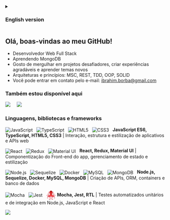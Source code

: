<details>
<summary><h3>English version</h3></summary>


## Hey, welcome to my GitHub!

- Full Stack Web Developer
- Learning MongoDB
- I like to dive into challenging projects, create pleasant experiences and constantly learn new subjects
- Architectures and principles: MSC, REST, TDD, OOP, SOLID
- You can contact me in my e-mail: <a href="mailto:ibrahim.borba@gmail.com" target="_blank">ibrahim.borba@gmail.com</a>

### Also avaiable at &nbsp;
<a href="https://www.linkedin.com/in/ibrahimborba/" target="_blank"><img src="https://img.shields.io/badge/LinkedIn-000000?style=for-the-badge&logo=LinkedIn&logoColor=white" target="_blank"></a> &nbsp; &nbsp; <a href="https://imborba.web.app/" target="_blank"><img src="https://img.shields.io/badge/Portfolio-000000?style=for-the-badge&logo=Portfolio&logoColor=white" target="_blank"></a> &nbsp;

### Languages, libraries and frameworks
<img align="center" alt="JavaScript" height="30" width="30" src="https://cdn.jsdelivr.net/gh/devicons/devicon/icons/javascript/javascript-original.svg"> &nbsp;
<img align="center" alt="TypeScript" height="30" width="30" src="https://cdn.jsdelivr.net/gh/devicons/devicon/icons/typescript/typescript-original.svg"> &nbsp;
<img align="center" alt="HTML5" height="30" width="30" src="https://cdn.jsdelivr.net/gh/devicons/devicon/icons/html5/html5-original.svg"> &nbsp;
<img align="center" alt="CSS3" height="30" width="30" src="https://cdn.jsdelivr.net/gh/devicons/devicon/icons/css3/css3-original.svg"> &nbsp;
<span><b>JavaScript ES6, TypeScript, HTML5, CSS3</b> | API and web app interaction, structure and styling</span>
 
<img align="center" alt="React" height="30" width="30" src="https://cdn.jsdelivr.net/gh/devicons/devicon/icons/react/react-original.svg"> &nbsp;
<img align="center" alt="Redux" height="30" width="30" src="https://cdn.jsdelivr.net/gh/devicons/devicon/icons/redux/redux-original.svg"> &nbsp;
<img align="center" alt="Material UI" height="30" width="30" src="https://cdn.jsdelivr.net/gh/devicons/devicon/icons/materialui/materialui-plain.svg" /> 
<span><b>React, Redux, Material UI</b> | Front-end app componentization, state management and styling</span>

<img align="center" alt="Node.js" height="30" width="30" src="https://cdn.jsdelivr.net/gh/devicons/devicon/icons/nodejs/nodejs-original.svg"> &nbsp;
<img align="center" alt="Sequelize" height="30" width="30" src="https://cdn.jsdelivr.net/gh/devicons/devicon/icons/sequelize/sequelize-original.svg"> &nbsp;
<img align="center" alt="Docker" height="30" width="30" src="https://cdn.jsdelivr.net/gh/devicons/devicon/icons/docker/docker-plain.svg"> &nbsp;
<img align="center" alt="MySQL" height="30" width="30" src="https://cdn.jsdelivr.net/gh/devicons/devicon/icons/mysql/mysql-original.svg"> &nbsp;
<img align="center" alt="MongoDB" height="30" width="30" src="https://cdn.jsdelivr.net/gh/devicons/devicon/icons/mongodb/mongodb-plain.svg"> &nbsp;
<span><b>Node.js, Sequelize, Docker, MySQL, MongoDB</b> | API creation, ORM, containers and database management</span>

<img align="center" alt="Mocha" height="30" width="30" src="https://cdn.jsdelivr.net/gh/devicons/devicon/icons/mocha/mocha-plain.svg"> &nbsp;
<img align="center" alt="Jest" height="30" width="30" src="https://cdn.jsdelivr.net/gh/devicons/devicon/icons/jest/jest-plain.svg"> &nbsp;
<img align="center" alt="Testing Library" height="30" width="30" src="https://raw.githubusercontent.com/testing-library/dom-testing-library/main/other/octopus.png">
<span><b>Mocha, Jest, RTL</b> | Unit and integration automated tests in Node.js, JavaScript and React</span>
&nbsp;

<img src="https://github-readme-stats.vercel.app/api/top-langs/?username=ibrahimborba&layout=compact&theme=apprentice"/>

</details>


## Olá, boas-vindas ao meu GitHub!

- Desenvolvedor Web Full Stack
- Aprendendo MongoDB
- Gosto de mergulhar em projetos desafiadores, criar experiências agradáveis e aprender temas novos
- Arquiteturas e princípios: MSC, REST, TDD, OOP, SOLID
- Você pode entrar em contato pelo e-mail: <a href="mailto:ibrahim.borba@gmail.com" target="_blank">ibrahim.borba@gmail.com</a>


### Também estou disponível aqui
<a href="https://www.linkedin.com/in/ibrahimborba/" target="_blank"><img src="https://img.shields.io/badge/LinkedIn-000000?style=for-the-badge&logo=LinkedIn&logoColor=white" target="_blank"></a> &nbsp; &nbsp; <a href="https://imborba.web.app/" target="_blank"><img src="https://img.shields.io/badge/Portfolio-000000?style=for-the-badge&logo=Portfolio&logoColor=white" target="_blank"></a> &nbsp;

### Linguagens, bibliotecas e frameworks
<img align="center" alt="JavaScript" height="30" width="30" src="https://cdn.jsdelivr.net/gh/devicons/devicon/icons/javascript/javascript-original.svg"> &nbsp;
<img align="center" alt="TypeScript" height="30" width="30" src="https://cdn.jsdelivr.net/gh/devicons/devicon/icons/typescript/typescript-original.svg"> &nbsp;
<img align="center" alt="HTML5" height="30" width="30" src="https://cdn.jsdelivr.net/gh/devicons/devicon/icons/html5/html5-original.svg"> &nbsp;
<img align="center" alt="CSS3" height="30" width="30" src="https://cdn.jsdelivr.net/gh/devicons/devicon/icons/css3/css3-original.svg"> &nbsp;
<span><b>JavaScript ES6, TypeScript, HTML5, CSS3</b> | Interação, estrutura e estilização de aplicativos e APIs web</span>

<img align="center" alt="React" height="30" width="30" src="https://cdn.jsdelivr.net/gh/devicons/devicon/icons/react/react-original.svg"> &nbsp;
<img align="center" alt="Redux" height="30" width="30" src="https://cdn.jsdelivr.net/gh/devicons/devicon/icons/redux/redux-original.svg"> &nbsp;
<img align="center" alt="Material UI" height="30" width="30" src="https://cdn.jsdelivr.net/gh/devicons/devicon/icons/materialui/materialui-plain.svg" /> &nbsp;
<span><b>React, Redux, Material UI</b> | Componentização do Front-end do app, gerenciamento de estado e estilização</span>

<img align="center" alt="Node.js" height="30" width="30" src="https://cdn.jsdelivr.net/gh/devicons/devicon/icons/nodejs/nodejs-original.svg"> &nbsp;
<img align="center" alt="Sequelize" height="30" width="30" src="https://cdn.jsdelivr.net/gh/devicons/devicon/icons/sequelize/sequelize-original.svg"> &nbsp;
<img align="center" alt="Docker" height="30" width="30" src="https://cdn.jsdelivr.net/gh/devicons/devicon/icons/docker/docker-plain.svg"> &nbsp;
<img align="center" alt="MySQL" height="30" width="30" src="https://cdn.jsdelivr.net/gh/devicons/devicon/icons/mysql/mysql-original.svg"> &nbsp;
<img align="center" alt="MongoDB" height="30" width="30" src="https://cdn.jsdelivr.net/gh/devicons/devicon/icons/mongodb/mongodb-plain.svg"> &nbsp;
<span><b>Node.js, Sequelize, Docker, MySQL, MongoDB</b> | Criação de APIs, ORM, containers e banco de dados</span>

<img align="center" alt="Mocha" height="30" width="30" src="https://cdn.jsdelivr.net/gh/devicons/devicon/icons/mocha/mocha-plain.svg"> &nbsp;
<img align="center" alt="Jest" height="30" width="30" src="https://cdn.jsdelivr.net/gh/devicons/devicon/icons/jest/jest-plain.svg"> &nbsp;
<img align="center" alt="React Testing Library" height="30" width="30" src="https://raw.githubusercontent.com/testing-library/dom-testing-library/main/other/octopus.png">
<span><b>Mocha, Jest, RTL</b> | Testes automatizados unitários e de integração em Node.js, JavaScript e React</span>
&nbsp;

<img src="https://github-readme-stats.vercel.app/api/top-langs/?username=ibrahimborba&layout=compact&theme=apprentice&locale=pt-br"/>

